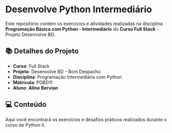 # **Desenvolve Python Intermediário**

Este repositório contém os exercícios e atividades realizadas na disciplina **Programação Básica com Python - Intermediário** do **Curso Full Stack** - Projeto Desenvolve BD.

## 📚 Detalhes do Projeto

- **Curso**: Full Stack  
- **Projeto**: Desenvolve BD - Bom Despacho  
- **Disciplina**: Programação Intermediária com Python
- **Matrícula**: PDBD11  
- **Aluno**: **Aline Bervian**

## 💻 Conteúdo

Aqui você encontrará os exercícios e desafios práticos realizados durante o curso de Python II.
